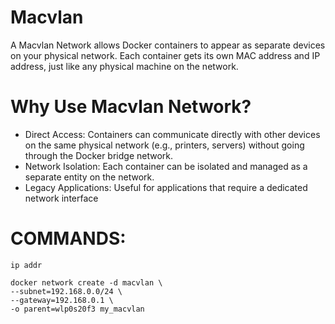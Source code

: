 # Macvlan

A Macvlan Network allows Docker containers to appear as separate devices on your physical network. Each container gets its own MAC address and IP address, just like any physical machine on the network.


# Why Use Macvlan Network?
- Direct Access: Containers can communicate directly with other devices on the same physical network (e.g., printers, servers) without going through the Docker bridge network.
- Network Isolation: Each container can be isolated and managed as a separate entity on the network.
- Legacy Applications: Useful for applications that require a dedicated network interface


# COMMANDS:

```
ip addr
```

```
docker network create -d macvlan \
--subnet=192.168.0.0/24 \
--gateway=192.168.0.1 \
-o parent=wlp0s20f3 my_macvlan

```